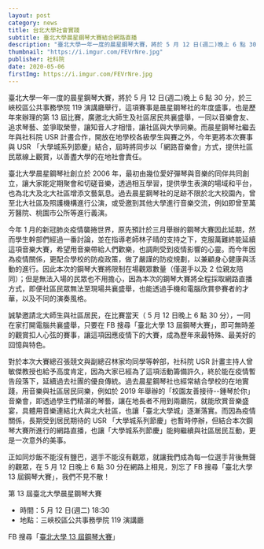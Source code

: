 ```yaml
---
layout: post
category: news
title: 台北大學社會實踐
subtitle: 臺北大學晨星鋼琴大賽結合網路直播
description: "臺北大學一年一度的晨星鋼琴大賽，將於 5 月 12 日(週二)晚上 6 點 30 分，於三峽校區公共事務學院 119 演講廳舉行，這項賽事是晨星鋼琴社的年度盛事，也是歷年來辦理的第 13 屆比賽，廣邀北大師生及社區居民共襄盛舉，一同以音樂會友、追求琴藝、並爭取榮譽，讓知音人才相惜，讓社區與大學同樂。而晨星鋼琴社繼去年與社科院 USR 計畫合作，開放在地學校各級學生與賽之外，今年更將本次賽事與 USR 「大學城系列節慶」結合，屆時將同步以「網路音樂會」方式，提供社區民眾線上觀賞，以善盡大學的在地社會責任。"
thumbnail: "https://i.imgur.com/FEVrNre.jpg"
publisher: 社科院
date: 2020-05-06
firstImg: https://i.imgur.com/FEVrNre.jpg
---
```

臺北大學一年一度的晨星鋼琴大賽，將於 5 月 12 日(週二)晚上 6 點 30 分，於三峽校區公共事務學院 119 演講廳舉行，這項賽事是晨星鋼琴社的年度盛事，也是歷年來辦理的第 13 屆比賽，廣邀北大師生及社區居民共襄盛舉，一同以音樂會友、追求琴藝、並爭取榮譽，讓知音人才相惜，讓社區與大學同樂。而晨星鋼琴社繼去年與社科院 USR 計畫合作，開放在地學校各級學生與賽之外，今年更將本次賽事與 USR 「大學城系列節慶」結合，屆時將同步以「網路音樂會」方式，提供社區民眾線上觀賞，以善盡大學的在地社會責任。

臺北大學晨星鋼琴社創立於 2006 年，最初由幾位愛好彈琴與音樂的同伴共同創立，讓大家能定期聚會和切磋音樂，透過相互學習，提供學生表演的場域和平台，也為北大及北大社區增添文藝氣息。過去晨星鋼琴社的足跡不限於北大校園內，曾至北大社區及照護機構進行公演，或受邀到其他大學進行音樂交流，例如即曾至萬芳醫院、桃園市公所等進行義演。

今年 1 月的新冠肺炎疫情襲捲世界，原先預計於三月舉辦的鋼琴大賽因此延期，然而學生幹部們經過一番討論，並在指導老師林子晴的支持之下，克服萬難終能延續這項音樂大賽，希望用音樂帶給人們歡樂，也調劑受到疫情影響的心靈。而今年因為疫情關係，更配合學校的防疫政策，做了嚴謹的防疫規劃，以兼顧身心健康與活動的進行。因此本次的鋼琴大賽將限制在場觀眾數量（僅選手以及 2 位親友陪同）；但是無法入場的民眾也不用擔心，因為本次的鋼琴大賽將全程採取網路直播方式，即便社區民眾無法至現場共襄盛舉，也能透過手機和電腦欣賞參賽者的才華，以及不同的演奏風格。

誠摯邀請北大師生與社區居民，在比賽當天（ 5 月 12 日晚上 6 點 30 分），一同在家打開電腦共襄盛舉，只要在 FB 搜尋「臺北大學 13 屆鋼琴大賽」，即可無時差的觀賞扣人心弦的賽事，讓這項因應疫情下的大賽，成為歷年來最特殊、最美好的回憶與特色。

對於本次大賽總召張競文與副總召林家均同學等幹部，社科院 USR 計畫主持人曾敏傑教授也給予高度肯定，因為大家已經為了這項活動籌備許久，終於能在疫情暫告段落下，延續過去社團的優良傳統。過去晨星鋼琴社也經常結合學校的在地實踐，用音樂與社區居民同樂，例如於 2019 年舉辦的「校園友善接待--鍾琴於你」音樂會，即透過學生們精湛的琴藝，讓在地長者不用到兩廳院，就能欣賞音樂盛宴，具體用音樂連結北大與北大社區，也讓「臺北大學城」逐漸落實。而因為疫情關係，長期受到居民期待的 USR 「大學城系列節慶」也暫時停辦，但結合本次鋼琴大賽所進行的網路直播，也讓「大學城系列節慶」能夠繼續與社區居民互動，更是一次意外的美事。

正如同炒飯不能沒有鹽巴，選手不能沒有觀眾，就讓我們成為每一位選手背後無聲的觀眾，在 5 月 12 日晚上 6 點 30 分在網路上相見，別忘了 FB 搜尋「臺北大學 13 屆鋼琴大賽」，我們不見不散！

第 13 屆臺北大學晨星鋼琴大賽
<ul>
<li>時間：5 月 12 日(週二) 18:30</li>
<li>地點：三峽校區公共事務學院 119 演講廳</li>
</ul>
FB 搜尋「<a href="https://www.facebook.com/ntpupc/">臺北大學 13 屆鋼琴大賽</a>」
